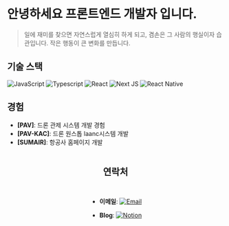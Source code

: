 # 안녕하세요 프론트엔드 개발자 입니다.

> 일에 재미를 찾으면 자연스럽게 열심히 하게 되고, 겸손은 그 사람의 행실이자 습관입니다. 작은 행동이 큰 변화를 만듭니다.

## 기술 스택

![JavaScript](https://img.shields.io/badge/JavaScript-F7DF1E?style=for-the-badge&logo=javascript&logoColor=black 'JavaScript')
![Typescript](https://img.shields.io/badge/TypeScript-007ACC?style=for-the-badge&logo=typescript&logoColor=white 'Typescript')
![React](https://img.shields.io/badge/React-20232A?style=for-the-badge&logo=react&logoColor=61DAFB 'React')
![Next JS](https://img.shields.io/badge/Next-black?style=for-the-badge&logo=next.js&logoColor=white 'Next.js')
![React Native](https://img.shields.io/badge/React_Native-20232A?style=for-the-badge&logo=react&logoColor=61DAFB 'React Native')



## 경험

- **[PAV]**: 드론 관제 시스템 개발 경험
- **[PAV-KAC]**: 드론 원스톱 laanc시스템 개발
- **[SUMAIR]**: 항공사 홈페이지 개발

<div style="display: flex; flex-direction: column; align-items: center;">
  
## 연락처

- **이메일**: [![Email](https://img.shields.io/badge/Email-sanguu516@naver.com-D14836?style=flat-square&logo=gmail&logoColor=white)](mailto:sanguu516@naver.com)

- **Blog**: [![Notion](https://img.shields.io/badge/Notion-000000?style=flat-square&logo=notion&logoColor=white)](https://www.notion.so/STACK-2838ae9b186b4c788c7487f7f73c006e?pvs=4)

</div>

